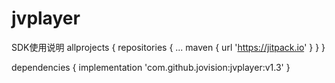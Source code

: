 # jvplayer
SDK使用说明
allprojects {
		repositories {
			...
			maven { url 'https://jitpack.io' }
		}
	}
  
  dependencies {
	        implementation 'com.github.jovision:jvplayer:v1.3'
	}
